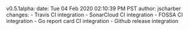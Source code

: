 v0.5.1alpha:
	date: Tue 04 Feb 2020 02:10:39 PM PST
	author: jscharber
	changes:
	  - Travis CI integration
	  - SonarCloud CI integration
	  - FOSSA CI integration
	  - Go report card CI integration
	  - Github release integration

